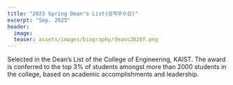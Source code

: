 ```yaml
---
title: "2023 Spring Dean's List(성적우수상)"
excerpt: "Sep. 2023"
header:
  image: 
  teaser: assets/images/biography/deans2020f.png
---
```


Selected in the Dean’s List of the College of Engineering, KAIST. The award is conferred to the top 3% of students amongst more than 2000 students in the college, based on academic accomplishments and leadership.
